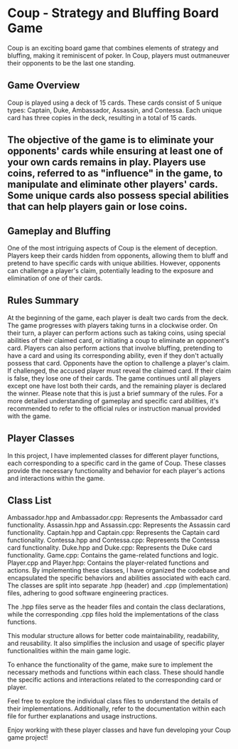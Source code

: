# Coup - Strategy and Bluffing Board Game
Coup is an exciting board game that combines elements of strategy and bluffing, making it reminiscent of poker. In Coup, players must outmaneuver their opponents to be the last one standing.

## Game Overview
Coup is played using a deck of 15 cards. These cards consist of 5 unique types: Captain, Duke, Ambassador, Assassin, and Contessa. Each unique card has three copies in the deck, resulting in a total of 15 cards.

## The objective of the game is to eliminate your opponents' cards while ensuring at least one of your own cards remains in play. Players use coins, referred to as "influence" in the game, to manipulate and eliminate other players' cards. Some unique cards also possess special abilities that can help players gain or lose coins.

## Gameplay and Bluffing
One of the most intriguing aspects of Coup is the element of deception. Players keep their cards hidden from opponents, allowing them to bluff and pretend to have specific cards with unique abilities. However, opponents can challenge a player's claim, potentially leading to the exposure and elimination of one of their cards.

## Rules Summary
At the beginning of the game, each player is dealt two cards from the deck.
The game progresses with players taking turns in a clockwise order.
On their turn, a player can perform actions such as taking coins, using special abilities of their claimed card, or initiating a coup to eliminate an opponent's card.
Players can also perform actions that involve bluffing, pretending to have a card and using its corresponding ability, even if they don't actually possess that card.
Opponents have the option to challenge a player's claim. If challenged, the accused player must reveal the claimed card. If their claim is false, they lose one of their cards.
The game continues until all players except one have lost both their cards, and the remaining player is declared the winner.
Please note that this is just a brief summary of the rules. For a more detailed understanding of gameplay and specific card abilities, it's recommended to refer to the official rules or instruction manual provided with the game.

## Player Classes
In this project, I have implemented classes for different player functions, each corresponding to a specific card in the game of Coup. These classes provide the necessary functionality and behavior for each player's actions and interactions within the game.

## Class List
Ambassador.hpp and Ambassador.cpp: Represents the Ambassador card functionality.
Assassin.hpp and Assassin.cpp: Represents the Assassin card functionality.
Captain.hpp and Captain.cpp: Represents the Captain card functionality.
Contessa.hpp and Contessa.cpp: Represents the Contessa card functionality.
Duke.hpp and Duke.cpp: Represents the Duke card functionality.
Game.cpp: Contains the game-related functions and logic.
Player.cpp and Player.hpp: Contains the player-related functions and actions.
By implementing these classes, I have organized the codebase and encapsulated the specific behaviors and abilities associated with each card. The classes are split into separate .hpp (header) and .cpp (implementation) files, adhering to good software engineering practices.

The .hpp files serve as the header files and contain the class declarations, while the corresponding .cpp files hold the implementations of the class functions.

This modular structure allows for better code maintainability, readability, and reusability. It also simplifies the inclusion and usage of specific player functionalities within the main game logic.

To enhance the functionality of the game, make sure to implement the necessary methods and functions within each class. These should handle the specific actions and interactions related to the corresponding card or player.

Feel free to explore the individual class files to understand the details of their implementations. Additionally, refer to the documentation within each file for further explanations and usage instructions.

Enjoy working with these player classes and have fun developing your Coup game project!

